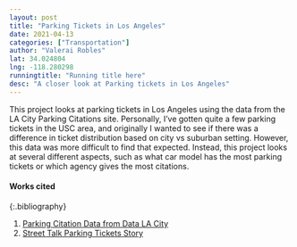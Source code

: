 ```yaml
---
layout: post
title: "Parking Tickets in Los Angeles"
date: 2021-04-13
categories: ["Transportation"]
author: "Valerai Robles"
lat: 34.024804
lng: -118.280298
runningtitle: "Running title here"
desc: "A closer look at Parking tickets in Los Angeles"
---
```


This project looks at parking tickets in Los Angeles using the data from the LA City Parking Citations site. Personally, I’ve gotten quite a few parking tickets in the USC area, and originally I wanted to see if there was a difference in ticket distribution based on city vs suburban setting. However, this data was more difficult to find that expected. Instead, this project looks at several different aspects, such as what car model has the most parking tickets or which agency gives the most citations.

#### Works cited

{:.bibliography}
1. [Parking Citation Data from Data LA City](https://data.lacity.org/Transportation/Parking-Citations/wjz9-h9np/data)
2. [Street Talk Parking Tickets Story](https://lacontroller.org/data-stories-and-maps/street-talk-parking-tickets-in-la/)

